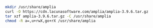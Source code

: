 ﻿```sh
mkdir /usr/share/amplia
curl -O https://cdn.lacunasoftware.com/amplia/amplia-3.9.6.tar.gz
tar xzf amplia-3.9.6.tar.gz -C /usr/share/amplia
chmod -R a=,u+rwX,go+rX /usr/share/amplia
```
